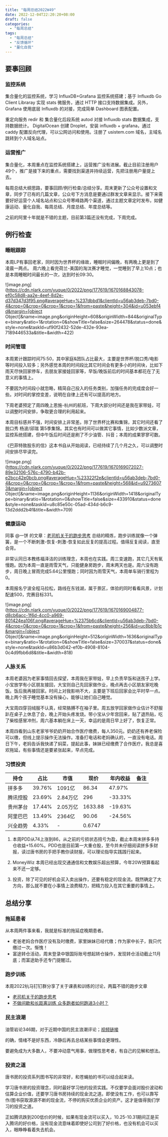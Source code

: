 ```yaml
---
title: "每周总结2022W49"
date: 2022-12-04T22:20:20+08:00
draft: false
categories:
  - "每周总结"
tags:
  - "每周总结"
  - "反馈循环"
  - "量化自我"
---
```


## 要事回顾

### 监控系统

集合量化的监控系统，学习 InfluxDB+Grafana 监控系统搭建；基于 Influxdb Go Client Libraray 实现 stats 微服务，通过 HTTP 接口支持数据集成。另外，Grafana 使用底层 Influxdb 的对接，完成简单 Dashboard 图表配置。

重定向服务 redir 和 集合量化后段系统 autod 对接 Influxdb stats 数据集成，支持数据统计。 
DigitalOcean 创建 Droplet，安装 influxdb + grafana，通过 caddy 配置反向代理，可以公网访问和使用。注册了 usistem.com 域名，主域名跳转到个人域名站点。

### 运营推广

集合量化，本周重点在监控系统搭建上，运营推广没有进展。截止目前注册用户49个，推广是接下来的重点，需要找到渠道并持续运营，先把注册用户量提上去。

每周总结大纲思路，要事回顾/例行检查/总结分享。周末更新了公众号设置和文章，同步了已有的几篇文章，公众号下方消息是要通过群发文章来显示。接下来需要好好运营个人域名站点和公众号寒峰路两个渠道，通过主题文章定时发布，如健康运动、量化自我、每周总结、月度总结、年度总结等。

之前的阿里十年就是不错的主题，目前第3篇还没有完成，下周完成。

## 例行检查

### 睡眠跟踪

本周LP有事回老家，同时因为世界杯的缘故，睡眠时间偏晚，有两晚上更是到了凌晨一两点。
周六晚上看完荷兰-美国的淘汰赛才睡觉，一觉睡到了早上10点；也是本周睡眠时间最长的一次，达到时长09:30。

![image.png](https://cdn.nlark.com/yuque/0/2022/png/177619/1670168843078-ef0c58d8-aa2e-4eef-8d2e-d37d347d3f95.png#averageHue=%237dbbd1&clientId=u56ab3deb-7bd0-4&crop=0&crop=0&crop=1&crop=1&from=paste&height=304&id=u053ebf4d&margin=[object Object]&name=image.png&originHeight=608&originWidth=844&originalType=binary&ratio=1&rotation=0&showTitle=false&size=264478&status=done&style=none&taskId=uf90f2432-52de-432e-93ea-7189446533a&title=&width=422)

### 时间管理

本周累计跟踪时间75:50，其中家庭&团队占比最大，主要是世界杯/脱口秀/电影等时间投入较多；另外感觉本周的时间段比其它时间会有更多小的时间块，比如下雨天尽快回家停车，去朋友家接娃回家等，早饭/晚饭前后的时间基本都花在了无意义的事情上。 

不要因为时间段小就忽略，精简自己投入的任务类别，加强任务的完成度会好一些。对时间的掌控变差，说明在自律上还有可以提高的地方。 

下周老婆预定了周四晚上恩施-杭州的航班，下周大部分时间还是我在家带娃，可以调整时间安排，争取更合理的利用起来。 

本周目标感并不强，时间安排上非常差。除了世界杯比赛和集锦，其它时间还看了 脱口秀 杨波/邱瑞 第5季集锦。其实也有时间可以做其它事情，比如少数派文章，监控系统搭建，但中午饭后时间还是刷了不少油管、抖音；本周的成果寥寥可数。

《巴菲特致股东的信》这本书自从开始阅读，已经持续了几个月之久，可以调整时间安排尽早读完。

![image.png](https://cdn.nlark.com/yuque/0/2022/png/177619/1670169072027-89e32106-576c-4790-b42b-e2bcc42e0bcb.png#averageHue=%23322f2e&clientId=u56ab3deb-7bd0-4&crop=0&crop=0&crop=1&crop=1&from=paste&height=568&id=u92736073&margin=[object Object]&name=image.png&originHeight=1136&originWidth=1418&originalType=binary&ratio=1&rotation=0&showTitle=false&size=433910&status=done&style=none&taskId=u8c85e50c-05ad-434d-b6c9-13d2ddd2b4f&title=&width=709)

### 健康运动

同事 @一饼 的文章：[老司机关于的跑步思考](https://mp.weixin.qq.com/s/QxJLJhL1v450UkTvwELZKg) 总结的精炼，跑步训练就像一个弹簧，是一个不断刺激-恢复-刺激-恢复如此反复的提高过程。值得反复阅读，直至会背。

非常认同日本教练福泽洁的训练理念，本周也在实践。周三变速跑，其它几天有氧慢跑。因为本周一直是雨雪天气，只能健身房跑步，周末两天也是。周六没有跑步，周日晚上冒雨完成5.64公里慢跑；同时因为雨雪天气，本周单车骑行里程为0。 

本周报名宁波全程马拉松，路线在东钱湖，属于景区，体验的同时看看风景，计划配速500，完赛目标331。

![image.png](https://cdn.nlark.com/yuque/0/2022/png/177619/1670169004877-d8cb6acc-1f6d-4cc0-a969-801424ea106f.png#averageHue=%2375b6cd&clientId=u56ab3deb-7bd0-4&crop=0&crop=0&crop=1&crop=1&from=paste&height=256&id=uc8bb1b1c&margin=[object Object]&name=image.png&originHeight=512&originWidth=1636&originalType=binary&ratio=1&rotation=0&showTitle=false&size=370037&status=done&style=none&taskId=u86b3d042-ef0b-4908-8104-0c4d9fbb6d8&title=&width=818)

### 人脉关系

本周老婆因为老家事情回去探望，本周我在家带娃，早上负责早饭和送孩子上学。小宝放学有小区朋友接回，大宝则自己先回家做作业，晚点再去小区朋友家吃晚饭。饭后我再接回家。时间上对我影响不大，主要是下班后回家会比平时早一点。晚上两个孩子睡觉基本没有操心，能够让她们自己睡觉。 

大宝周四穿羽绒服不认真，经常胳膊不在袖子里。周五放学回家做作业估计不舒服趴在桌子上休息了会，晚上开始头疼发烧。带小宝从少年宫回来，贴了退热贴，吃了柴桂感冒冲剂，周六基本躺在床上一天，幸运的是周日早上好了，恢复正常。 

本周四看到山东老家爷爷奶奶开始合作医疗缴费，每人350元。奶奶还有养老保险可以缴，但线上提示操作无法操作。准备打电话和老妈确认的，一直没有电话。周日下午，老妈告诉我快递了焖菜，提起此事，妹妹已经缴费了合作医疗。我总是喜欢拖延，有些事情还是要紧张起来，早点完成。

### 习惯投资

| 持仓 | 占比 | 市值 | 现价 | 年内收益 | 备注 |
| --- | --- | --- | --- | --- | --- |
| 拼多多 | 39.76% | 1091亿 | 86.34 | 47.97% |  |
| 腾讯控股 | 23.69% | 2.84万亿 | 296 | -33.33% |  |
| 贵州茅台 | 17.44% | 2.05万亿 | 1633.88 | -19.63% |  |
| 阿里巴巴 | 13.49% | 2364亿 | 90.06 | -24.56% |  |
| 兴全趋势 | 4.33% | - | 0.6747 |  |  |

1.  本周PDD从74上涨到86，从之前的亏损状态扭亏为盈，截止本周末拼多多持仓收益+15.60%。PDD也是目前第一大重仓股，至今并未仔细阅读拼多多财报，读过唐书房的手把手教你读财报，可以理论指导实践践行起来。

2.  MoneyWiz 本周已经出现交通通信和文教娱乐超出预算，今年20W预算看起来不还一定够。
   
3.  投资，除了可见的好机会买入卖出操作，还要有稳定的现金流。既然确定了大方向，那么就不要在小事情上浪费精力，把精力投入在其它重要的事情上。
   

## 总结分享

### 拖延患者

从本周两件事来看，我就是标准的拖延症晚期患者。

-   老爸老妈合作医疗没有及时缴费，家里妹妹已经代缴；作为家中长子，我只代缴过一次。惭愧！
-   富途转仓活动，周末登录中银国际账号想起转仓操作，发现转仓活动截止11月底；而富途助手还专门提醒过。

### 跑步训练

本周2022杭马钉钉群分享了关于课表和训练的讨论，两篇不错的跑步文章
-   [老司机关于的跑步思考](https://mp.weixin.qq.com/s/QxJLJhL1v450UkTvwELZKg)   
-   [不做间歇和长距离训练 众多跑者如何跑进3小时？](http://sports.sina.com.cn/run/2019-03-05/doc-ihrfqzkc1242997.shtml)

### 民主浪潮

油管岩论346期，对于近期中国的民主浪潮评论；[视频链接]([https://youtu.be/_KewkAY0sGE](https://youtu.be/_KewkAY0sGE) )

的确，情绪不是好东西，冷静后再去总结某些事情会更理性。 

要避免成为大多数人，不要冲动意气用事，做理性思考者，有自己的见解和想法。

### 投资之道

唐书房的投资系列图书写的非常好，和苍蝇拍的书可以结合起来读。

学习唐书房的投资理念，同时最好学习他的投资实践。不仅要学会面对股价波动和估算企业价值，还要学习唐书房持续的现金流之道。即使没有工作，也可以靠写作/图书获取源源不断的现金流，不停的购买优质企业的资产。这才是值得我们学习的投资之道。 

正如腾讯跌到200低价的时候，如果有现金流可以买入，10.25-10.31期间正是买入腾讯的好价格，没有现金流意味着即使好公司到了好价格，也没有机会可以买入，眼睁睁看着失去机会。